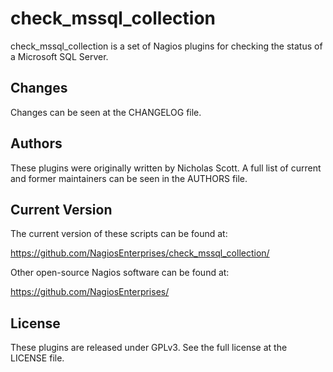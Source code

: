 check_mssql_collection
======================

check_mssql_collection is a set of Nagios plugins for checking the status of a
Microsoft SQL Server.

Changes
----------------------

Changes can be seen at the CHANGELOG file.

Authors
----------------------

These plugins were originally written by Nicholas Scott. A full list of current
and former maintainers can be seen in the AUTHORS file.

Current Version
----------------------

The current version of these scripts can be found at:

  https://github.com/NagiosEnterprises/check_mssql_collection/

Other open-source Nagios software can be found at:

  https://github.com/NagiosEnterprises/

License
----------------------

These plugins are released under GPLv3. See the full license at the LICENSE 
file.
